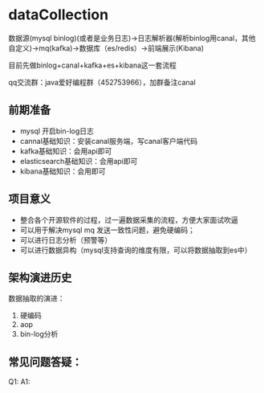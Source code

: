 # dataCollection
数据源(mysql binlog)(或者是业务日志)->日志解析器(解析binlog用canal，其他自定义)->mq(kafka)->数据库（es/redis）->前端展示(Kibana)

目前先做binlog+canal+kafka+es+kibana这一套流程

qq交流群：java爱好编程群（452753966），加群备注canal

## 前期准备
- mysql 开启bin-log日志
- cannal基础知识：安装canal服务端，写canal客户端代码
- kafka基础知识：会用api即可
- elasticsearch基础知识：会用api即可
- kibana基础知识：会用即可

## 项目意义
- 整合各个开源软件的过程，过一遍数据采集的流程，方便大家面试吹逼
- 可以用于解决mysql mq 发送一致性问题，避免硬编码；
- 可以进行日志分析（预警等）
- 可以进行数据异构（mysql支持查询的维度有限，可以将数据抽取到es中）

## 架构演进历史
数据抽取的演进：
1.  硬编码
2.  aop
3.  bin-log分析
## 常见问题答疑：

Q1:
A1:

